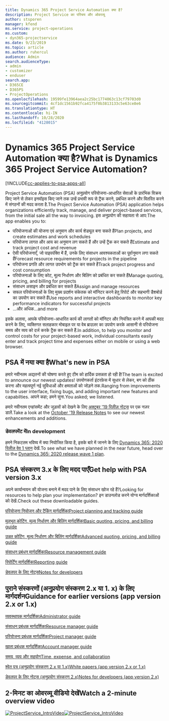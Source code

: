 ```yaml
---
title: Dynamics 365 Project Service Automation क्या है?
description: Project Service का परिचय और ओवरव्यू
author: stsporen
manager: kfend
ms.service: project-operations
ms.custom:
- dyn365-projectservice
ms.date: 9/23/2019
ms.topic: article
ms.author: ruhercul
audience: Admin
search.audienceType:
- admin
- customizer
- enduser
search.app:
- D365CE
- D365PS
- ProjectOperations
ms.openlocfilehash: 19599fe13964aea2c25bc1774063c13cf79703d0
ms.sourcegitcommit: 4cf1dc1561b92fca4175f0b3813133c5e63ce8e6
ms.translationtype: HT
ms.contentlocale: hi-IN
ms.lasthandoff: 10/28/2020
ms.locfileid: "4128015"
---
```

# <a name="what-is-dynamics-365-project-service-automation"></a><span data-ttu-id="a9d93-103">Dynamics 365 Project Service Automation क्या है?</span><span class="sxs-lookup"><span data-stu-id="a9d93-103">What is Dynamics 365 Project Service Automation?</span></span>

[!INCLUDE[cc-applies-to-psa-apps-all](../includes/cc-applies-to-psa-apps-all.md)]

<span data-ttu-id="a9d93-104">Project Service Automation (PSA) अनुप्रयोग परियोजना-आधारित सेवाओं के प्रारंभिक विक्रय किए जाने से लेकर इनवॉइस किए जाने तक उन्हें प्रभावी रूप से ट्रैक करने, प्रबंधित करने और वितरित करने में संगठनों की मदद करता है.</span><span class="sxs-lookup"><span data-stu-id="a9d93-104">The Project Service Automation (PSA) application helps organizations efficiently track, manage, and deliver project-based services, from the initial sale all the way to invoicing.</span></span> <span data-ttu-id="a9d93-105">इस अनुप्रयोग की सहायता से आप:</span><span class="sxs-lookup"><span data-stu-id="a9d93-105">The app enables you to:</span></span>

- <span data-ttu-id="a9d93-106">परियोजनाओं की योजना एवं अनुमान और कार्य शेड्यूल बना सकते हैं</span><span class="sxs-lookup"><span data-stu-id="a9d93-106">Plan projects, and create estimates and work schedules</span></span>
- <span data-ttu-id="a9d93-107">परियोजना लागत और आय का अनुमान लग सकते हैं और उन्हें ट्रैक कर सकते हैं</span><span class="sxs-lookup"><span data-stu-id="a9d93-107">Estimate and track project cost and revenue</span></span>
- <span data-ttu-id="a9d93-108">ऐसी परियोजनाएँ, जो पाइपपंक्ति में हैं, उनके लिए संसाधन आवश्यकताओं का पूर्वानुमान लगा सकते हैं</span><span class="sxs-lookup"><span data-stu-id="a9d93-108">Forecast resource requirements for projects in the pipeline</span></span>
- <span data-ttu-id="a9d93-109">परियोजना प्रगति और लागत उपभोग को ट्रैक कर सकते हैं</span><span class="sxs-lookup"><span data-stu-id="a9d93-109">Track project progress and cost consumption</span></span>
- <span data-ttu-id="a9d93-110">परियोजनाओं के लिए कोट, मूल्य निर्धारण और बिलिंग को प्रबंधित कर सकते हैं</span><span class="sxs-lookup"><span data-stu-id="a9d93-110">Manage quoting, pricing, and billing for projects</span></span>
- <span data-ttu-id="a9d93-111">संसाधन असाइन और प्रबंधित कर सकते हैं</span><span class="sxs-lookup"><span data-stu-id="a9d93-111">Assign and manage resources</span></span>
- <span data-ttu-id="a9d93-112">सफल परियोजनाओं के लिए मुख्य प्रदर्शन संकेतक को मॉनिटर करने हेतु रिपोर्ट और सहभागी डैशबोर्ड का उपयोग कर सकते हैं</span><span class="sxs-lookup"><span data-stu-id="a9d93-112">Use reports and interactive dashboards to monitor key performance indicators for successful projects</span></span>
- <span data-ttu-id="a9d93-113">...और अधिक</span><span class="sxs-lookup"><span data-stu-id="a9d93-113">...and more</span></span>

<span data-ttu-id="a9d93-114">इसके अलावा, आपके परियोजना-आधारित कार्य की लागतों को मॉनिटर और नियंत्रित करने में आपकी मदद करने के लिए, व्यक्तिगत सलाहकार मोबाइल पर या वेब ब्राउज़र का उपयोग करके आसानी से परियोजना समय और व्यय को दर्ज करके ट्रैक कर सकते हैं.</span><span class="sxs-lookup"><span data-stu-id="a9d93-114">In addition, to help you monitor and control costs for your project-based work, individual consultants easily enter and track project time and expenses either on mobile or using a web browser.</span></span>

## <a name="whats-new-in-psa"></a><span data-ttu-id="a9d93-115">PSA में नया क्या है</span><span class="sxs-lookup"><span data-stu-id="a9d93-115">What's new in PSA</span></span>
<span data-ttu-id="a9d93-116">हमारे नवीनतम अद्यतनों की घोषणा करते हुए टीम को हार्दिक प्रसन्नता हो रही है!</span><span class="sxs-lookup"><span data-stu-id="a9d93-116">The team is excited to announce our newest updates!</span></span> <span data-ttu-id="a9d93-117">उपयोगकर्ता इंटरफ़ेस में सुधार से लेकर, बग को ठीक करना और महत्वपूर्ण नई सुविधाओं और क्षमताओं को जोड़ने तक.</span><span class="sxs-lookup"><span data-stu-id="a9d93-117">Ranging from improvements to the user interface, fixing bugs, and adding important new features and capabilties.</span></span> <span data-ttu-id="a9d93-118">आपने कहा; हमने सुना.</span><span class="sxs-lookup"><span data-stu-id="a9d93-118">You asked; we listened.</span></span>

<span data-ttu-id="a9d93-119">हमारे नवीनतम एन्हांसमेंट और जुड़ावों को देखने के लिए [अक्टूबर '19 रिलीज़ नोट्स](https://docs.microsoft.com/dynamics365-release-plan/2019wave2/index) पर एक नज़र डालें.</span><span class="sxs-lookup"><span data-stu-id="a9d93-119">Take a look at the [October '19 Release Notes](https://docs.microsoft.com/dynamics365-release-plan/2019wave2/index) to see our newest enhancements and additions.</span></span>

### <a name="in-development"></a><span data-ttu-id="a9d93-120">डेवलपमेंट में</span><span class="sxs-lookup"><span data-stu-id="a9d93-120">In development</span></span>
<span data-ttu-id="a9d93-121">हमने निकटतम भविष्य में क्या नियोजित किया है, इसके बारे में जानने के लिए [Dynamics 365: 2020 रिलीज़ वेव 1 प्लान](https://docs.microsoft.com/dynamics365-release-plan/2020wave1/index) देखें.</span><span class="sxs-lookup"><span data-stu-id="a9d93-121">To see what we have planned in the near future, head over to the [Dynamics 365: 2020 release wave 1 plan](https://docs.microsoft.com/dynamics365-release-plan/2020wave1/index).</span></span>

## <a name="get-help-with-psa-version-3x"></a><span data-ttu-id="a9d93-122">PSA संस्करण 3.x के लिए मदद पाएँ</span><span class="sxs-lookup"><span data-stu-id="a9d93-122">Get help with PSA version 3.x</span></span>
<span data-ttu-id="a9d93-123">अपने कार्यान्वयन की योजना बनाने में मदद पाने के लिए संसाधन खोज रहे हैं?</span><span class="sxs-lookup"><span data-stu-id="a9d93-123">Looking for resources to help plan your implementation?</span></span> <span data-ttu-id="a9d93-124">इन डाउनलोड करने योग्य मार्गदर्शिकाओं को देखें.</span><span class="sxs-lookup"><span data-stu-id="a9d93-124">Check out these downloadable guides.</span></span>

 [<span data-ttu-id="a9d93-125">परियोजना नियोजन और ट्रैकिंग मार्गदर्शिका</span><span class="sxs-lookup"><span data-stu-id="a9d93-125">Project planning and tracking guide</span></span>](../psa/implementation-guides/project-planning-tracking.md)

 [<span data-ttu-id="a9d93-126">मूलभूत कोटिंग, मूल्य निर्धारण और बिलिंग मार्गदर्शिका</span><span class="sxs-lookup"><span data-stu-id="a9d93-126">Basic quoting, pricing, and billing guide</span></span>](../psa/implementation-guides/begin-quoting-pricing-billing.md)

 [<span data-ttu-id="a9d93-127">उन्नत कोटिंग, मूल्य निर्धारण और बिलिंग मार्गदर्शिका</span><span class="sxs-lookup"><span data-stu-id="a9d93-127">Advanced quoting, pricing, and billing guide</span></span>](../psa/implementation-guides/adv-quoting-pricing-billing.md)

 [<span data-ttu-id="a9d93-128">संसाधन प्रबंधन मार्गदर्शिका</span><span class="sxs-lookup"><span data-stu-id="a9d93-128">Resource management guide</span></span>](../psa/implementation-guides/resource-management-guide.md)

 [<span data-ttu-id="a9d93-129">रिपोर्टिंग मार्गदर्शिका</span><span class="sxs-lookup"><span data-stu-id="a9d93-129">Reporting guide</span></span>](../psa/implementation-guides/reporting-guide.md)

 [<span data-ttu-id="a9d93-130">डेवलपर के लिए नोट्स</span><span class="sxs-lookup"><span data-stu-id="a9d93-130">Notes for developers</span></span>](../psa/developer-guides/overview-dev-notes-v3.x.md)

## <a name="guidance-for-earlier-versions-app-version-2x-or-1x"></a><span data-ttu-id="a9d93-131">पुराने संस्करणों (अनुप्रयोग संस्करण 2.x या 1. x) के लिए मार्गदर्शन</span><span class="sxs-lookup"><span data-stu-id="a9d93-131">Guidance for earlier versions (app version 2.x or 1.x)</span></span>
 [<span data-ttu-id="a9d93-132">व्यवस्थापक मार्गदर्शिका</span><span class="sxs-lookup"><span data-stu-id="a9d93-132">Administrator guide</span></span>](../psa/admin-guide.md)

 [<span data-ttu-id="a9d93-133">संसाधन प्रबंधक मार्गदर्शिका</span><span class="sxs-lookup"><span data-stu-id="a9d93-133">Resource manager guide</span></span>](../psa/resource-manager-guide.md)

 [<span data-ttu-id="a9d93-134">परियोजना प्रबंधक मार्गदर्शिका</span><span class="sxs-lookup"><span data-stu-id="a9d93-134">Project manager guide</span></span>](../psa/project-manager-guide.md)

 [<span data-ttu-id="a9d93-135">खाता प्रबंधक मार्गदर्शिका</span><span class="sxs-lookup"><span data-stu-id="a9d93-135">Account manager guide</span></span>](../psa/account-manager-guide.md)

 [<span data-ttu-id="a9d93-136">समय, व्यय और सहयोग</span><span class="sxs-lookup"><span data-stu-id="a9d93-136">Time, expense, and collaboration</span></span>](../psa/time-expense-collaboration-guide.md)

 [<span data-ttu-id="a9d93-137">श्वेत पत्र (अनुप्रयोग संस्करण 2.x या 1.x)</span><span class="sxs-lookup"><span data-stu-id="a9d93-137">White papers (app version 2.x or 1.x)</span></span>](../psa/white-papers.md)

 [<span data-ttu-id="a9d93-138">डेवलपर के लिए नोट्स (अनुप्रयोग संस्करण 2.x)</span><span class="sxs-lookup"><span data-stu-id="a9d93-138">Notes for developers (app version 2.x)</span></span>](../psa/developer-guides/add-custom-qoi-forms-v2.x.md)

 ## <a name="watch-a-2-minute-overview-video"></a><span data-ttu-id="a9d93-139">2-मिनट का ओवरव्यू वीडियो देखें</span><span class="sxs-lookup"><span data-stu-id="a9d93-139">Watch a 2-minute overview video</span></span>
 <a name="heroArea"></a> <span data-ttu-id="a9d93-140">[![ProjectService_IntroVideo](../psa/media/project-service-intro-video.png "ProjectService_IntroVideo")](https://go.microsoft.com/fwlink/p/?LinkId=799457)</span><span class="sxs-lookup"><span data-stu-id="a9d93-140">[![ProjectService_IntroVideo](../psa/media/project-service-intro-video.png "ProjectService_IntroVideo")](https://go.microsoft.com/fwlink/p/?LinkId=799457)</span></span>


